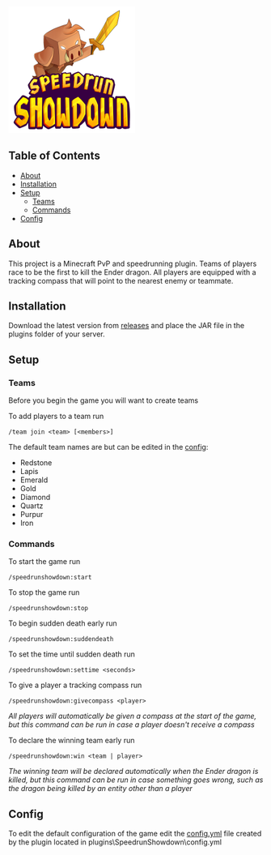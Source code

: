 <p alight="center">
	<a href="https://github.com/KaiNakamura/SpeedrunShowdown">
		<img src="logo.png" alt="logo" width="250" height="250">
	</a>
</p>

## Table of Contents

* [About](#about)
* [Installation](#installation)
* [Setup](#setup)
	* [Teams](#teams)
	* [Commands](#commands)
* [Config](#config)

## About

This project is a Minecraft PvP and speedrunning plugin. Teams of players race to be the first to kill the Ender dragon. All players are equipped with a tracking compass that will point to the nearest enemy or teammate.

## Installation

Download the latest version from [releases](https://github.com/KaiNakamura/SpeedrunShowdown/releases) and place the JAR file in the plugins folder of your server.

## Setup

### Teams

Before you begin the game you will want to create teams

To add players to a team run
```
/team join <team> [<members>]
```

The default team names are but can be edited in the [config](#config):
* Redstone
* Lapis
* Emerald
* Gold
* Diamond
* Quartz
* Purpur
* Iron

### Commands

To start the game run
```
/speedrunshowdown:start
```

To stop the game run
```
/speedrunshowdown:stop
```

To begin sudden death early run
```
/speedrunshowdown:suddendeath
```

To set the time until sudden death run
```
/speedrunshowdown:settime <seconds>
```

To give a player a tracking compass run
```
/speedrunshowdown:givecompass <player>
```
*All players will automatically be given a compass at the start of the game, but this command can be run in case a player doesn't receive a compass*

To declare the winning team early run
```
/speedrunshowdown:win <team | player>
```
*The winning team will be declared automatically when the Ender dragon is killed, but this command can be run in case something goes wrong, such as the dragon being killed by an entity other than a player*

## Config

To edit the default configuration of the game edit the [config.yml](https://github.com/KaiNakamura/SpeedrunShowdown/blob/master/src/main/resources/config.yml) file created by the plugin located in plugins\SpeedrunShowdown\config.yml